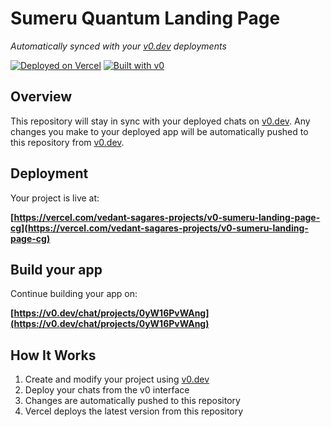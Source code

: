 # Sumeru Quantum Landing Page

*Automatically synced with your [v0.dev](https://v0.dev) deployments*

[![Deployed on Vercel](https://img.shields.io/badge/Deployed%20on-Vercel-black?style=for-the-badge&logo=vercel)](https://vercel.com/vedant-sagares-projects/v0-sumeru-landing-page-cg)
[![Built with v0](https://img.shields.io/badge/Built%20with-v0.dev-black?style=for-the-badge)](https://v0.dev/chat/projects/0yW16PvWAng)

## Overview

This repository will stay in sync with your deployed chats on [v0.dev](https://v0.dev).
Any changes you make to your deployed app will be automatically pushed to this repository from [v0.dev](https://v0.dev).

## Deployment

Your project is live at:

**[https://vercel.com/vedant-sagares-projects/v0-sumeru-landing-page-cg](https://vercel.com/vedant-sagares-projects/v0-sumeru-landing-page-cg)**

## Build your app

Continue building your app on:

**[https://v0.dev/chat/projects/0yW16PvWAng](https://v0.dev/chat/projects/0yW16PvWAng)**

## How It Works

1. Create and modify your project using [v0.dev](https://v0.dev)
2. Deploy your chats from the v0 interface
3. Changes are automatically pushed to this repository
4. Vercel deploys the latest version from this repository